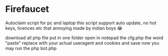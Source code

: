 # Firefaucet
Autoclaim script for pc and laptop
this script support auto update, no hot keys, licences etc that annoying made by indian boys 😂

download all php file put in one folder
open in notepad the cfg.php
the word "paste" replace with your actual useragent and cookies and save
now you may run the php bot.php
